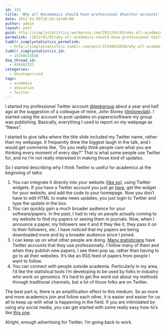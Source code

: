 ```yaml
---
id: 333
title: 'Why all #academics should have professional @twitter accounts'
date: 2012-01-05T16:24:14+00:00
author: admin
layout: post
guid: http://simplystatistics.wordpress.com/2012/01/05/why-all-academics-should-have-professional-twitter
permalink: /2012/01/05/why-all-academics-should-have-professional-twitter/
tumblr_simplystatistics_permalink:
  - http://simplystatistics.tumblr.com/post/15348632030/why-all-academics-should-have-professional-twitter
tumblr_simplystatistics_id:
  - 15348632030
dsq_thread_id:
  - 936992333
categories:
  - Uncategorized
tags:
  - academia
  - education
  - Twitter
---
```

I started my professional Twitter account <a href="http://twitter.com/#!/leekgroup" target="_blank">@leekgroup</a> about a year and half ago at the suggestion of a colleague of mine, John Storey (<a href="https://twitter.com/#!/storeylab" target="_blank">@storeylab</a>). I started using the account to post updates on papers/software my group was publishing. Basically, everything I used to report on my webpage as &#8220;News&#8221;. 

I started to give talks where the title slide included my Twitter name, rather than my webpage. It frequently drew the biggest laugh in the talk, and I would get comments like, &#8220;Do you really think people care what you are thinking every moment of every day?&#8221; That is what some people use Twitter for, and no I&#8217;m not really interested in making those kind of updates. 

So I started describing why I think Twitter is useful for academics at the beginning of talks:

  1. You can integrate it directly into your website (<a href="http://biostat.jhsph.edu/~jleek/research.html" target="_blank">like so</a>), using Twitter widgets. If you have a Twitter account you just go <a href="http://twitter.com/about/resources/widgets" target="_blank">here</a>, get the widget for your website, and add the code to your homepage. Now you don&#8217;t have to edit HTML to make news updates, you just login to Twitter and type the update in the box.
  2. You can quickly gain a much broader audience for your software/papers. In the past, I had to rely on people actually coming to my website to find my papers or seeing them in journals. Now, when I announce a paper, my followers see it and if they like it, they pass it on to their followers, etc. I have noticed that my papers are being downloaded more and by a broader audience since I joined. 
  3. I can keep up on what other people are doing. <a href="http://simplystatistics.tumblr.com/post/12560072373/statisticians-on-twitter-help-me-find-more" target="_blank">Many statisticians</a> have Twitter accounts that they use professionally. I follow many of them and when they publish new papers, I see them pop up, rather than having to go to all their websites. It&#8217;s like an RSS feed of papers from people I want to follow. 
  4. You can connect with people outside academia. Particularly in my area, I&#8217;d like the statistical tools I&#8217;m developing to be used by folks in industry who work on genomics. It&#8217;s hard to get the word out about my methods through traditional channels, but a lot of those folks are on Twitter. 

The best part is, there is an amplification effect to this medium. So as more and more academics join and follow each other, it is easier and easier for us all to keep up with what is happening in the field. If you are intimidated by using any social media, you can get started with some really easy how-to&#8217;s like <a href="http://www.wikihow.com/Use-Twitter" target="_blank">this one</a>.

Alright, enough advertising for Twitter, I&#8217;m going back to work. 